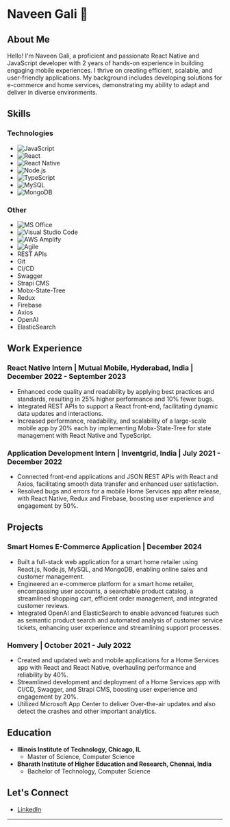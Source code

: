 # Naveen Gali 👋

## About Me

Hello! I'm Naveen Gali, a proficient and passionate React Native and JavaScript developer with 2 years of hands-on experience in building engaging mobile experiences. I thrive on creating efficient, scalable, and user-friendly applications. My background includes developing solutions for e-commerce and home services, demonstrating my ability to adapt and deliver in diverse environments.

## Skills

### Technologies

* <img src="https://img.shields.io/badge/JavaScript-F7DF1E?style=for-the-badge&logo=javascript&logoColor=black" alt="JavaScript"/>
* <img src="https://img.shields.io/badge/React-61DAFB?style=for-the-badge&logo=react&logoColor=black" alt="React"/>
* <img src="https://img.shields.io/badge/React_Native-61DAFB?style=for-the-badge&logo=react&logoColor=black" alt="React Native"/>
* <img src="https://img.shields.io/badge/Node.js-339933?style=for-the-badge&logo=node.js&logoColor=white" alt="Node.js"/>
* <img src="https://img.shields.io/badge/TypeScript-007ACC?style=for-the-badge&logo=typescript&logoColor=white" alt="TypeScript"/>
* <img src="https://img.shields.io/badge/MySQL-4479A1?style=for-the-badge&logo=mysql&logoColor=white" alt="MySQL"/>
* <img src="https://img.shields.io/badge/MongoDB-47A248?style=for-the-badge&logo=mongodb&logoColor=white" alt="MongoDB"/>

### Other

* <img src="https://img.shields.io/badge/MS_Office-D83027?style=for-the-badge&logo=microsoft-office&logoColor=white" alt="MS Office"/>
* <img src="https://img.shields.io/badge/Visual_Studio_Code-007ACC?style=for-the-badge&logo=visual-studio-code&logoColor=white" alt="Visual Studio Code"/>
* <img src="https://img.shields.io/badge/AWS_Amplify-FF9900?style=for-the-badge&logo=amazonaws&logoColor=white" alt="AWS Amplify"/>
* <img src="https://img.shields.io/badge/Agile-gray?style=for-the-badge&logo=agile&logoColor=white" alt="Agile"/>
* REST APIs
* Git
* CI/CD
* Swagger
* Strapi CMS
* Mobx-State-Tree
* Redux
* Firebase
* Axios
* OpenAI
* ElasticSearch

## Work Experience

### React Native Intern | Mutual Mobile, Hyderabad, India | December 2022 - September 2023

* Enhanced code quality and readability by applying best practices and standards, resulting in 25% higher performance and 10% fewer bugs.
* Integrated REST APIs to support a React front-end, facilitating dynamic data updates and interactions.
* Increased performance, readability, and scalability of a large-scale mobile app by 20% each by implementing Mobx-State-Tree for state management with React Native and TypeScript.

### Application Development Intern | Inventgrid, India | July 2021 - December 2022

* Connected front-end applications and JSON REST APIs with React and Axios, facilitating smooth data transfer and enhanced user satisfaction.
* Resolved bugs and errors for a mobile Home Services app after release, with React Native, Redux and Firebase, boosting user experience and engagement by 50%.

## Projects

### Smart Homes E-Commerce Application | December 2024

* Built a full-stack web application for a smart home retailer using React.js, Node.js, MySQL, and MongoDB, enabling online sales and customer management.
* Engineered an e-commerce platform for a smart home retailer, encompassing user accounts, a searchable product catalog, a streamlined shopping cart, efficient order management, and integrated customer reviews.
* Integrated OpenAI and ElasticSearch to enable advanced features such as semantic product search and automated analysis of customer service tickets, enhancing user experience and streamlining support processes. 

### Homvery | October 2021 - July 2022

* Created and updated web and mobile applications for a Home Services app with React and React Native, overhauling performance and reliability by 40%.
* Streamlined development and deployment of a Home Services app with CI/CD, Swagger, and Strapi CMS, boosting user experience and engagement by 20%.
* Utilized Microsoft App Center to deliver Over-the-air updates and also detect the crashes and other important analytics.

## Education

* **Illinois Institute of Technology, Chicago, IL**
    * Master of Science, Computer Science
* **Bharath Institute of Higher Education and Research, Chennai, India**
    * Bachelor of Technology, Computer Science

## Let's Connect

* [LinkedIn](https://www.linkedin.com/in/naveen-gali/)

---
